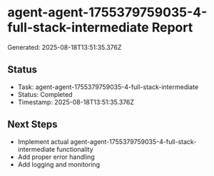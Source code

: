 # agent-agent-1755379759035-4-full-stack-intermediate Report

Generated: 2025-08-18T13:51:35.376Z

## Status
- Task: agent-agent-1755379759035-4-full-stack-intermediate
- Status: Completed
- Timestamp: 2025-08-18T13:51:35.376Z

## Next Steps
- Implement actual agent-agent-1755379759035-4-full-stack-intermediate functionality
- Add proper error handling
- Add logging and monitoring

